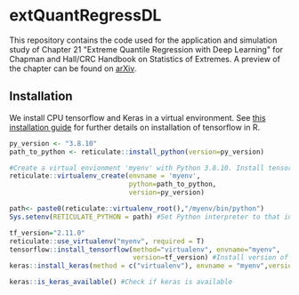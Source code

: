 # extQuantRegressDL
This repository contains the code used for the application and simulation study of Chapter 21 "Extreme Quantile Regression with Deep Learning" for Chapman and Hall/CRC Handbook on Statistics of Extremes. A preview of the chapter can be found on [arXiv](https://arxiv.org/abs/2404.09154).

## Installation 

We install CPU tensorflow and Keras in a virtual environment. See [this installation guide](https://tensorflow.rstudio.com/install/) for further details on installation of tensorflow in R.

```r
py_version <- "3.8.10"
path_to_python <- reticulate::install_python(version=py_version)

#Create a virtual envionment 'myenv' with Python 3.8.10. Install tensorflow  within this environment.
reticulate::virtualenv_create(envname = 'myenv',
                              python=path_to_python,
                              version=py_version)

path<- paste0(reticulate::virtualenv_root(),"/myenv/bin/python")
Sys.setenv(RETICULATE_PYTHON = path) #Set Python interpreter to that installed in myenv

tf_version="2.11.0" 
reticulate::use_virtualenv("myenv", required = T)
tensorflow::install_tensorflow(method="virtualenv", envname="myenv",
                               version=tf_version) #Install version of tensorflow in virtual environment
keras::install_keras(method = c("virtualenv"), envname = "myenv",version=tf_version) #Install keras

keras::is_keras_available() #Check if keras is available

```

